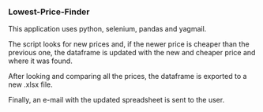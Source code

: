 ### Lowest-Price-Finder

This application uses python, selenium, pandas and yagmail.

The script looks for new prices and, if the newer price is cheaper than the previous one, the dataframe is updated with the new and cheaper price and where it was found.

After looking and comparing all the prices, the dataframe is exported to a new .xlsx file.

Finally, an e-mail with the updated spreadsheet is sent to the user.
